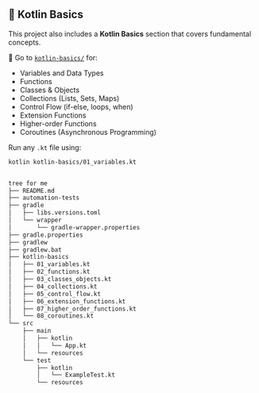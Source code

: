 ## 📘 Kotlin Basics

This project also includes a **Kotlin Basics** section that covers fundamental concepts.

📂 Go to [`kotlin-basics/`](./kotlin-basics/) for:
- Variables and Data Types
- Functions
- Classes & Objects
- Collections (Lists, Sets, Maps)
- Control Flow (if-else, loops, when)
- Extension Functions
- Higher-order Functions
- Coroutines (Asynchronous Programming)

Run any `.kt` file using:
```bash
kotlin kotlin-basics/01_variables.kt


tree for me
├── README.md
├── automation-tests
├── gradle
│   ├── libs.versions.toml
│   └── wrapper
│       └── gradle-wrapper.properties
├── gradle.properties
├── gradlew
├── gradlew.bat
├── kotlin-basics
│   ├── 01_variables.kt
│   ├── 02_functions.kt
│   ├── 03_classes_objects.kt
│   ├── 04_collections.kt
│   ├── 05_control_flow.kt
│   ├── 06_extension_functions.kt
│   ├── 07_higher_order_functions.kt
│   └── 08_coroutines.kt
└── src
    ├── main
    │   ├── kotlin
    │   │   └── App.kt
    │   └── resources
    └── test
        ├── kotlin
        │   └── ExampleTest.kt
        └── resources
